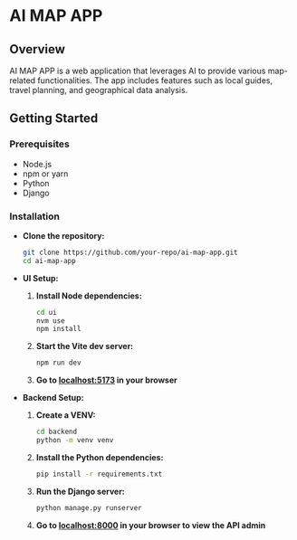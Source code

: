# AI MAP APP

## Overview

AI MAP APP is a web application that leverages AI to provide various map-related functionalities. The app includes features such as local guides, travel planning, and geographical data analysis.

## Getting Started

### Prerequisites

- Node.js
- npm or yarn
- Python
- Django

### Installation

- **Clone the repository:**

  ```sh
  git clone https://github.com/your-repo/ai-map-app.git
  cd ai-map-app
  ```

- **UI Setup:**

  1. **Install Node dependencies:**

     ```sh
     cd ui
     nvm use
     npm install
     ```

  2. **Start the Vite dev server:**

     ```sh
     npm run dev
     ```

  3. **Go to [localhost:5173](http://localhost:5173) in your browser**

- **Backend Setup:**

  1. **Create a VENV:**

     ```sh
     cd backend
     python -m venv venv
     ```

  2. **Install the Python dependencies:**

     ```sh
     pip install -r requirements.txt
     ```

  3. **Run the Django server:**

     ```sh
     python manage.py runserver
     ```

  4. **Go to [localhost:8000](http://localhost:8000) in your browser to view the API admin**
